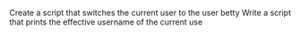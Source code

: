 Create a script that switches the current user to the user betty
Write a script that prints the effective username of the current use

